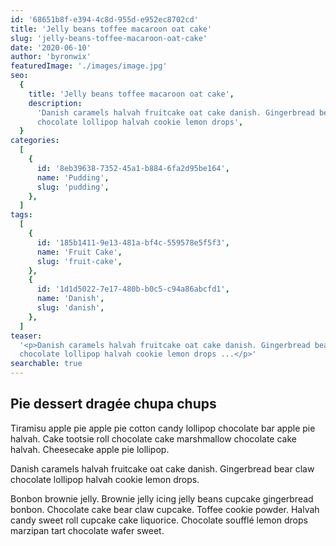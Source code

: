```yaml
---
id: '68651b8f-e394-4c8d-955d-e952ec8702cd'
title: 'Jelly beans toffee macaroon oat cake'
slug: 'jelly-beans-toffee-macaroon-oat-cake'
date: '2020-06-10'
author: 'byronwix'
featuredImage: './images/image.jpg'
seo:
  {
    title: 'Jelly beans toffee macaroon oat cake',
    description:
      'Danish caramels halvah fruitcake oat cake danish. Gingerbread bear claw
      chocolate lollipop halvah cookie lemon drops',
  }
categories:
  [
    {
      id: '8eb39638-7352-45a1-b884-6fa2d95be164',
      name: 'Pudding',
      slug: 'pudding',
    },
  ]
tags:
  [
    {
      id: '185b1411-9e13-481a-bf4c-559578e5f5f3',
      name: 'Fruit Cake',
      slug: 'fruit-cake',
    },
    {
      id: '1d1d5022-7e17-480b-b0c5-c94a86abcfd1',
      name: 'Danish',
      slug: 'danish',
    },
  ]
teaser:
  '<p>Danish caramels halvah fruitcake oat cake danish. Gingerbread bear claw
  chocolate lollipop halvah cookie lemon drops ...</p>'
searchable: true
---
```


## Pie dessert dragée chupa chups

Tiramisu apple pie apple pie cotton candy lollipop chocolate bar apple pie
halvah. Cake tootsie roll chocolate cake marshmallow chocolate cake halvah.
Cheesecake apple pie lollipop.

Danish caramels halvah fruitcake oat cake danish. Gingerbread bear claw
chocolate lollipop halvah cookie lemon drops.

Bonbon brownie jelly. Brownie jelly icing jelly beans cupcake gingerbread
bonbon. Chocolate cake bear claw cupcake. Toffee cookie powder. Halvah candy
sweet roll cupcake cake liquorice. Chocolate soufflé lemon drops marzipan tart
chocolate wafer sweet.
